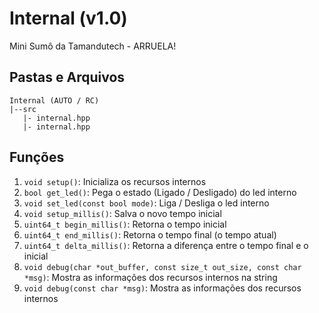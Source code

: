# Internal (v1.0)
 Mini Sumô da Tamandutech - ARRUELA!

## Pastas e Arquivos
 ```
 Internal (AUTO / RC)
 |--src
    |- internal.hpp
    |- internal.hpp
 ```

## Funções
 1. `void setup()`: Inicializa os recursos internos
 2. `bool get_led()`: Pega o estado (Ligado / Desligado) do led interno
 3. `void set_led(const bool mode)`: Liga / Desliga o led interno
 4. `void setup_millis()`: Salva o novo tempo inicial
 5. `uint64_t begin_millis()`: Retorna o tempo inicial
 6. `uint64_t end_millis()`: Retorna o tempo final (o tempo atual)
 7. `uint64_t delta_millis()`: Retorna a diferença entre o tempo final e o inicial
 8. `void debug(char *out_buffer, const size_t out_size, const char *msg)`: Mostra as informações dos recursos internos na string
 9. `void debug(const char *msg)`: Mostra as informações dos recursos internos